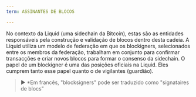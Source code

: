 ```yaml
---
term: ASSINANTES DE BLOCOS

---
```

No contexto da Liquid (uma sidechain da Bitcoin), estas são as entidades responsáveis pela construção e validação de blocos dentro desta cadeia. A Liquid utiliza um modelo de federação em que os blockigners, selecionados entre os membros da federação, trabalham em conjunto para confirmar transacções e criar novos blocos para formar o consenso da sidechain. O papel de um blockigner é uma das posições oficiais na Liquid. Eles cumprem tanto esse papel quanto o de vigilantes (guardião).

> ► *Em francês, "blocksigners" pode ser traduzido como "signataires de blocs"